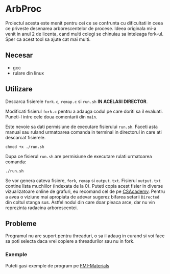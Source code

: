 # ArbProc

Proiectul acesta este menit pentru cei ce se confrunta cu dificultati in ceea ce priveste desenarea arborescentelor de procese.
Ideea originala mi-a venit in anul 2 de licenta, cand multi colegi se chinuiau sa inteleaga fork-ul. Sper ca acest tool sa
ajute cat mai multi.

## Necesar

* gcc
* rulare din linux

## Utilizare

Descarca fisierele `fork.c`, `remap.c` si `run.sh` **IN ACELASI DIRECTOR**.

Modificati fisierul `fork.c` pentru a adauga codul pe care doriti sa il evaluati. Puneti-l intre cele doua comentarii din `main`.

Este nevoie sa dati permisiune de executare
fisierului `run.sh`. Faceti asta manual sau ruland urmatoarea comanda in terminal in directorul in care ati descarcat fisierele.

```
chmod +x ./run.sh
```

Dupa ce fisierul `run.sh` are permisiune de executare rulati urmatoarea comanda:

```
./run.sh
```

Se vor genera cateva fisiere, `fork`, `remap` si `output.txt`. Fisierul `output.txt` contine lista muchiilor (indexata de la 0).
Puteti copia acest fisier in diverse vizualizatoare online de grafuri, eu recomand cel de pe
[CSAcademy](https://csacademy.com/app/graph_editor). Pentru a avea o viziune mai apropiata de adevar sugerez bifarea setarii
`Directed` din coltul stanga sus. Astfel nodul din care doar pleaca arce, dar nu vin reprezinta radacina arborescentei.

## Probleme

Programul nu are suport pentru threaduri, o sa il adaug in curand si voi face sa poti selecta daca vrei copiere a threadurilor sau
nu in fork.

### Exemple

Puteti gasi exemple de program pe
[FMI-Materials](https://github.com/FMI-Materials/FMI-Materials/tree/main/Year%20II/Semester%20I/Sisteme%20De%20Operare/Modele%20Examen)
